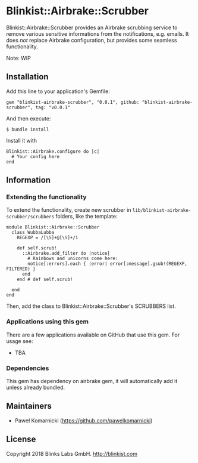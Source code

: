 # Blinkist::Airbrake::Scrubber

Blinkist::Airbrake::Scrubber provides an Airbrake scrubbing service to remove various sensitive informations from the notifications, e.g. emails. It does *not* replace Airbrake configuration, but provides some seamless functionality.

Note: WIP

## Installation

Add this line to your application's Gemfile:

    gem "blinkist-airbrake-scrubber", "0.0.1", github: "blinkist-airbrake-scrubber", tag: "v0.0.1"

And then execute:

    $ bundle install

Install it with

    Blinkist::Airbrake.configure do |c|
      # Your config here
    end

## Information

### Extending the functionality

To extend the functionality, create new scrubber in `lib/blinkist-airbrake-scrubber/scrubbers` folders, like the template:

```
module Blinkist::Airbrake::Scrubber
  class WubbaLubba
    REGEXP = /[\S]+@[\S]+/i

    def self.scrub!
      ::Airbrake.add_filter do |notice|
        # Rainbows and unicorns come here:
        notice[:errors].each { |error| error[:message].gsub!(REGEXP, FILTERED) }
      end
    end # def self.scrub!

  end
end
```

Then, add the class to Blinkist::Airbrake::Scrubber's SCRUBBERS list.

### Applications using this gem

There are a few applications available on GitHub that use this gem. For usage see:

* TBA

### Dependencies

This gem has dependency on airbrake gem, it will automatically add it unless already bundled.

## Maintainers

* Paweł Komarnicki (https://github.com/pawelkomarnicki)

## License

Copyright 2018 Blinks Labs GmbH. http://blinkist.com
